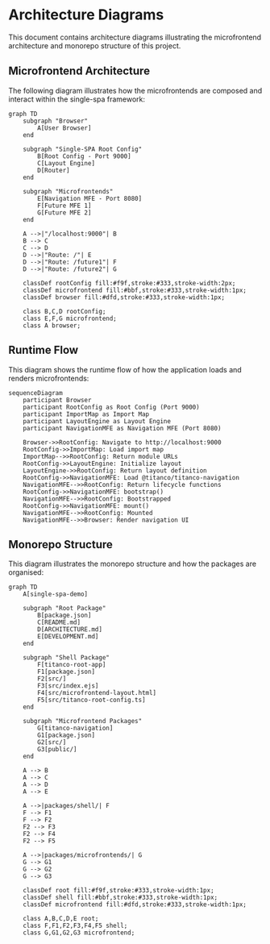 # Architecture Diagrams

This document contains architecture diagrams illustrating the microfrontend architecture and monorepo structure of this project.

## Microfrontend Architecture

The following diagram illustrates how the microfrontends are composed and interact within the single-spa framework:

```mermaid
graph TD
    subgraph "Browser"
        A[User Browser]
    end
    
    subgraph "Single-SPA Root Config"
        B[Root Config - Port 9000]
        C[Layout Engine]
        D[Router]
    end
    
    subgraph "Microfrontends"
        E[Navigation MFE - Port 8080]
        F[Future MFE 1]
        G[Future MFE 2]
    end
    
    A -->|"/localhost:9000"| B
    B --> C
    C --> D
    D -->|"Route: /"| E
    D -->|"Route: /future1"| F
    D -->|"Route: /future2"| G
    
    classDef rootConfig fill:#f9f,stroke:#333,stroke-width:2px;
    classDef microfrontend fill:#bbf,stroke:#333,stroke-width:1px;
    classDef browser fill:#dfd,stroke:#333,stroke-width:1px;
    
    class B,C,D rootConfig;
    class E,F,G microfrontend;
    class A browser;
```

## Runtime Flow

This diagram shows the runtime flow of how the application loads and renders microfrontends:

```mermaid
sequenceDiagram
    participant Browser
    participant RootConfig as Root Config (Port 9000)
    participant ImportMap as Import Map
    participant LayoutEngine as Layout Engine
    participant NavigationMFE as Navigation MFE (Port 8080)
    
    Browser->>RootConfig: Navigate to http://localhost:9000
    RootConfig->>ImportMap: Load import map
    ImportMap-->>RootConfig: Return module URLs
    RootConfig->>LayoutEngine: Initialize layout
    LayoutEngine->>RootConfig: Return layout definition
    RootConfig->>NavigationMFE: Load @titanco/titanco-navigation
    NavigationMFE-->>RootConfig: Return lifecycle functions
    RootConfig->>NavigationMFE: bootstrap()
    NavigationMFE-->>RootConfig: Bootstrapped
    RootConfig->>NavigationMFE: mount()
    NavigationMFE-->>RootConfig: Mounted
    NavigationMFE-->>Browser: Render navigation UI
```

## Monorepo Structure

This diagram illustrates the monorepo structure and how the packages are organised:

```mermaid
graph TD
    A[single-spa-demo]
    
    subgraph "Root Package"
        B[package.json]
        C[README.md]
        D[ARCHITECTURE.md]
        E[DEVELOPMENT.md]
    end
    
    subgraph "Shell Package"
        F[titanco-root-app]
        F1[package.json]
        F2[src/]
        F3[src/index.ejs]
        F4[src/microfrontend-layout.html]
        F5[src/titanco-root-config.ts]
    end
    
    subgraph "Microfrontend Packages"
        G[titanco-navigation]
        G1[package.json]
        G2[src/]
        G3[public/]
    end
    
    A --> B
    A --> C
    A --> D
    A --> E
    
    A -->|packages/shell/| F
    F --> F1
    F --> F2
    F2 --> F3
    F2 --> F4
    F2 --> F5
    
    A -->|packages/microfrontends/| G
    G --> G1
    G --> G2
    G --> G3
    
    classDef root fill:#f9f,stroke:#333,stroke-width:1px;
    classDef shell fill:#bbf,stroke:#333,stroke-width:1px;
    classDef microfrontend fill:#dfd,stroke:#333,stroke-width:1px;
    
    class A,B,C,D,E root;
    class F,F1,F2,F3,F4,F5 shell;
    class G,G1,G2,G3 microfrontend;
```
